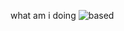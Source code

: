 what am i doing
![based](https://user-images.githubusercontent.com/65652563/122640137-11924000-d0fe-11eb-99d5-9ca73f64132e.png)

